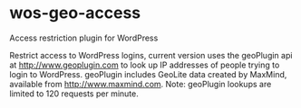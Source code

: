 # wos-geo-access
Access restriction plugin for WordPress

Restrict access to WordPress logins, current version uses the geoPlugin api at http://www.geoplugin.com to look up IP addresses of people trying to login to WordPress.
geoPlugin includes GeoLite data created by MaxMind, available from <a href="http://www.maxmind.com">http://www.maxmind.com</a>.
Note: geoPlugin lookups are limited to 120 requests per minute.
